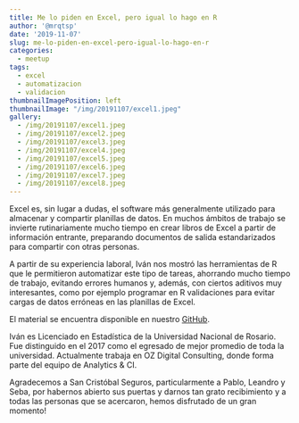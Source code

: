 ```yaml
---
title: Me lo piden en Excel, pero igual lo hago en R
author: '@mrqtsp'
date: '2019-11-07'
slug: me-lo-piden-en-excel-pero-igual-lo-hago-en-r
categories:
  - meetup
tags:
  - excel
  - automatizacion
  - validacion
thumbnailImagePosition: left
thumbnailImage: "/img/20191107/excel1.jpeg"
gallery:
  - /img/20191107/excel1.jpeg
  - /img/20191107/excel2.jpeg
  - /img/20191107/excel3.jpeg
  - /img/20191107/excel4.jpeg
  - /img/20191107/excel5.jpeg
  - /img/20191107/excel6.jpeg
  - /img/20191107/excel7.jpeg
  - /img/20191107/excel8.jpeg
---
```


Excel es, sin lugar a dudas, el software más generalmente utilizado para almacenar y compartir planillas de datos. En muchos ámbitos de trabajo se invierte rutinariamente mucho tiempo en crear libros de Excel a partir de información entrante, preparando documentos de salida estandarizados para compartir con otras personas.

A partir de su experiencia laboral, Iván nos mostró las herramientas de R que le permitieron automatizar este tipo de tareas, ahorrando mucho tiempo de trabajo, evitando errores humanos y, además, con ciertos aditivos muy interesantes, como por ejemplo programar en R validaciones para evitar cargas de datos erróneas en las planillas de Excel.

El material se encuentra disponible en nuestro [GitHub](https://github.com/renrosario/Presentaciones/tree/master/20191107%20Combinando%20R%20y%20Excel).

Iván es Licenciado en Estadística de la Universidad Nacional de Rosario. Fue distinguido en el 2017 como el egresado de mejor promedio de toda la universidad. Actualmente trabaja en OZ Digital Consulting, donde forma parte del equipo de Analytics & CI.

Agradecemos a San Cristóbal Seguros, particularmente a Pablo, Leandro y Seba, por habernos abierto sus puertas y darnos tan grato recibimiento y a todas las personas que se acercaron, hemos disfrutado de un gran momento!

<!--more-->

